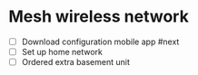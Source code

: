 # Mesh wireless network
- [ ] Download configuration mobile app #next
- [ ] Set up home network
- [ ] Ordered extra basement unit